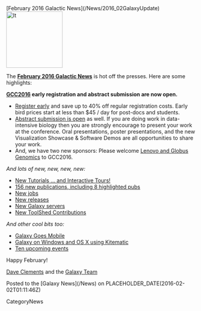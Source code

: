 <div class='newsItemHeader'>[February 2016 Galactic News](/News/2016_02GalaxyUpdate)</div>

<div class='right'>
<a href='/GalaxyUpdates/2016_01'><img src='/Images/GalaxyLogos/GalaxyNews.png' alt='It's a new year in the Galaxy!' width=150 /></a><br />
</div>

The **[February 2016 Galactic News](/GalaxyUpdates/2016_02)** is hot off the presses.  Here are some highlights:

**[GCC2016](/GalaxyUpdates/2016_02#gcc2016) early registration and abstract submission are now open.**  
* [Register early](/GalaxyUpdates/2016_02#gcc2016-early-registration-is-open) and save up to 40% off regular registration costs. Early bird prices start at less than $45 / day for post-docs and students.
* [Abstract submission is open](/GalaxyUpdates/2016_02#gcc2016-abstract-submission-is-open) as well. If you are doing work in data-intensive biology then you are strongly encourage to present your work at the conference.  Oral presentations, poster presentations, and the new Visualization Showcase & Software Demos are all opportunities to share your work.
* And, we have two new sponsors: Please welcome [Lenovo and Globus Genomics](/GalaxyUpdates/2016_02#sponsors) to GCC2016.   

*And lots of new, new, new, new:*

* [New Tutorials ... and Interactive Tours!](/GalaxyUpdates/2016_02#new-tutorials--and-tours) 
* [156 new publications, including 8 highlighted pubs](/GalaxyUpdates/2016_02#new-papers)
* [New jobs](/GalaxyUpdates/2016_02#whos-hiring)
* [New releases](/GalaxyUpdates/2016_02#releases)
* [New Galaxy servers](/GalaxyUpdates/2016_02#new-public-galaxy-servers)
* [New ToolShed Contributions](/GalaxyUpdates/2016_02#toolshed-contributions)

*And other cool bits too:*

* [Galaxy Goes Mobile](/GalaxyUpdates/2016_02#galaxy-goes-mobile)
* [Galaxy on Windows and OS X using Kitematic](/GalaxyUpdates/2016_02#galaxy-on-windows-and-os-x-using-kitematic)
* [Ten upcoming events](/GalaxyUpdates/2016_02#upcoming-events)

Happy February!

[Dave Clements](/DaveClements) and the [Galaxy Team](/GalaxyTeam)

<div class='newsItemFooter'>Posted to the [Galaxy News](/News) on PLACEHOLDER_DATE(2016-02-02T01:11:46Z) </div>

CategoryNews
